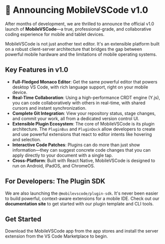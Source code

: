 # 🚀 Announcing MobileVSCode v1.0

After months of development, we are thrilled to announce the official v1.0 launch of **MobileVSCode**—a true, professional-grade, and collaborative coding experience for mobile and tablet devices.

MobileVSCode is not just another text editor. It's an extensible platform built on a robust client-server architecture that bridges the gap between powerful mobile hardware and the limitations of mobile operating systems.

## Key Features in v1.0

-   **Full-Fledged Monaco Editor**: Get the same powerful editor that powers desktop VS Code, with rich language support, right on your mobile device.
-   **Real-Time Collaboration**: Using a high-performance CRDT engine (Y.js), you can code collaboratively with others in real-time, with shared cursors and instant synchronization.
-   **Complete Git Integration**: View your repository status, stage changes, and commit your work, all from a dedicated version control UI.
-   **Extensible Plugin Ecosystem**: The core of MobileVSCode is its plugin architecture. The `PluginBus` and `PluginDock` allow developers to create and use powerful extensions that react to editor intents like hovering and selection.
-   **Interactive Code Patches**: Plugins can do more than just show information—they can suggest concrete code changes that you can apply directly to your document with a single tap.
-   **Cross-Platform**: Built with React Native, MobileVSCode is designed to run on Android, iPadOS, and ChromeOS.

## For Developers: The Plugin SDK

We are also launching the `@mobilevscode/plugin-sdk`. It's never been easier to build powerful, context-aware extensions for a mobile IDE. Check out our **documentation site** to get started with our plugin template and CLI tools.

## Get Started

Download the MobileVSCode app from the app stores and install the server extension from the VS Code Marketplace to begin.
